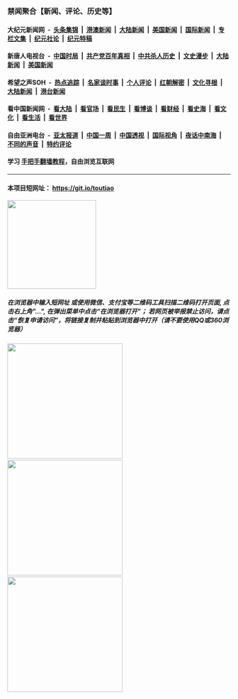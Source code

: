 ### 禁闻聚合【新闻、评论、历史等】

#### 大纪元新闻网 &nbsp;-&nbsp; [头条集锦](indexes/E头条集锦.md?t=02160111) &nbsp;|&nbsp; [港澳新闻](indexes/E港澳新闻.md?t=02160111)  &nbsp;|&nbsp; [大陆新闻](indexes/E大陆新闻.md?t=02160111) &nbsp;|&nbsp; [美国新闻](indexes/E美国新闻.md?t=02160111) &nbsp;|&nbsp; [国际新闻](indexes/E国际新闻.md?t=02160111) &nbsp;|&nbsp; [专栏文集](indexes/E专栏文集.md?t=02160111) &nbsp;|&nbsp; [纪元社论](indexes/E纪元社论.md?t=02160111) &nbsp;|&nbsp; [纪元特稿](indexes/E纪元特稿.md?t=02160111) 

#### 新唐人电视台 &nbsp;-&nbsp; [中国时局](indexes/N中国时局.md?t=02160111) &nbsp;|&nbsp; [共产党百年真相](indexes/N共产党百年真相.md?t=02160111) &nbsp;|&nbsp; [中共杀人历史](indexes/N中共杀人历史.md?t=02160111) &nbsp;|&nbsp; [文史漫步](indexes/N文史漫步.md?t=02160111) &nbsp;|&nbsp; [大陆新闻](indexes/N大陆新闻.md?t=02160111) &nbsp;|&nbsp; [美国新闻](indexes/N美国新闻.md?t=02160111)

#### 希望之声SOH &nbsp;-&nbsp; [热点追踪](indexes/H热点追踪.md?t=02160111) &nbsp;|&nbsp; [名家谈时事](indexes/H名家谈时事.md?t=02160111) &nbsp;|&nbsp; [个人评论](indexes/H个人评论.md?t=02160111)  &nbsp;|&nbsp; [红朝解密](indexes/H红朝解密.md?t=02160111) &nbsp;|&nbsp; [文化寻根](indexes/H文化寻根.md?t=02160111) &nbsp;|&nbsp; [大陆新闻](indexes/H大陆新闻.md?t=02160111) &nbsp;|&nbsp; [港台新闻](indexes/H港台新闻.md?t=02160111)

#### 看中国新闻网 &nbsp;-&nbsp; [看大陆](indexes/S看大陆.md?t=02160111) &nbsp;|&nbsp; [看官场](indexes/S看官场.md?t=02160111) &nbsp;|&nbsp; [看民生](indexes/S看民生.md?t=02160111)  &nbsp;|&nbsp; [看博谈](indexes/S看博谈.md?t=02160111) &nbsp;|&nbsp; [看财经](indexes/S看财经.md?t=02160111) &nbsp;|&nbsp; [看史海](indexes/S看史海.md?t=02160111) &nbsp;|&nbsp; [看文化](indexes/S看文化.md?t=02160111) &nbsp;|&nbsp; [看生活](indexes/S看生活.md?t=02160111) &nbsp;|&nbsp; [看世界](indexes/S看世界.md?t=02160111)

#### 自由亚洲电台 &nbsp;-&nbsp; [亚太报道](indexes/R亚太报道.md?t=02160111) &nbsp;|&nbsp; [中国一周](indexes/R中国一周.md?t=02160111) &nbsp;|&nbsp; [中国透视](indexes/R中国透视.md?t=02160111)  &nbsp;|&nbsp; [国际视角](indexes/R国际视角.md?t=02160111) &nbsp;|&nbsp; [夜话中南海](indexes/R夜话中南海.md?t=02160111) &nbsp;|&nbsp; [不同的声音](indexes/R不同的声音.md?t=02160111) &nbsp;|&nbsp; [特约评论](indexes/R特约评论.md?t=02160111)

#### 学习 [手把手翻墙教程](https://github.com/gfw-breaker/guides/wiki)，自由浏览互联网

----

#### 本项目短网址： https://git.io/toutiao
<img src="https://raw.githubusercontent.com/gfw-breaker/banned-news/master/scripts/img/qr.png" width="200px"/>  

##### 在浏览器中输入短网址 或使用微信、支付宝等二维码工具扫描二维码打开页面, 点击右上角"...", 在弹出菜单中点击“在浏览器打开”； 若网页被举报禁止访问，请点击“恢复申请访问”，将链接复制并粘贴到浏览器中打开（请不要使用QQ或360浏览器）

<img src="https://raw.githubusercontent.com/gfw-breaker/banned-news/master/scripts/img/1.png" width="260px"/> &nbsp; <img src="https://raw.githubusercontent.com/gfw-breaker/banned-news/master/scripts/img/2.png" width="260px"/> &nbsp; <img src="https://raw.githubusercontent.com/gfw-breaker/banned-news/master/scripts/img/3.png" width="260px"/>
